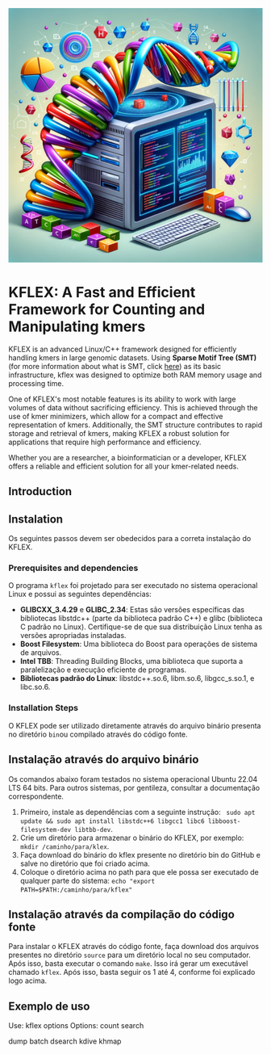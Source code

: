 ![kflex](https://github.com/jadermcg/kflex/blob/4812a42c994811125cb2acc704c88c3b1096222f/logo.png)
# KFLEX: A Fast and Efficient Framework for Counting and Manipulating kmers
KFLEX is an advanced Linux/C++ framework designed for efficiently handling kmers in large genomic datasets. Using **Sparse Motif Tree (SMT)** (for more information about what is SMT, click [here](https://github.com/jadermcg/smt)) as its basic infrastructure, kflex was designed to optimize both RAM memory usage and processing time.

One of KFLEX's most notable features is its ability to work with large volumes of data without sacrificing efficiency. This is achieved through the use of kmer minimizers, which allow for a compact and effective representation of kmers. Additionally, the SMT structure contributes to rapid storage and retrieval of kmers, making KFLEX a robust solution for applications that require high performance and efficiency.

Whether you are a researcher, a bioinformatician or a developer, KFLEX offers a reliable and efficient solution for all your kmer-related needs.

## Introduction

## Instalation
Os seguintes passos devem ser obedecidos para a correta instalação do KFLEX.

### Prerequisites and dependencies
O programa `kflex` foi projetado para ser executado no sistema operacional Linux e possui as seguintes dependências:

- **GLIBCXX_3.4.29** e **GLIBC_2.34**: Estas são versões específicas das bibliotecas libstdc++ (parte da biblioteca padrão C++) e glibc (biblioteca C padrão no Linux). Certifique-se de que sua distribuição Linux tenha as versões apropriadas instaladas.
- **Boost Filesystem**: Uma biblioteca do Boost para operações de sistema de arquivos.
- **Intel TBB**: Threading Building Blocks, uma biblioteca que suporta a paralelização e execução eficiente de programas.
- **Bibliotecas padrão do Linux**: libstdc++.so.6, libm.so.6, libgcc_s.so.1, e libc.so.6.

### Installation Steps
O KFLEX pode ser utilizado diretamente através do arquivo binário presenta no diretório ```bin```ou compilado através do código fonte.

## Instalação através do arquivo binário
Os comandos abaixo foram testados no sistema operacional Ubuntu 22.04 LTS 64 bits. Para outros sistemas, por gentileza, consultar a documentação correspondente.
1) Primeiro, instale as dependências com a seguinte instrução: ``` sudo apt update && sudo apt install libstdc++6 libgcc1 libc6 libboost-filesystem-dev libtbb-dev```.
2) Crie um diretório para armazenar o binário do KFLEX, por exemplo: ```mkdir /caminho/para/klex```.
3) Faça download do binário do kflex presente no diretório bin do GitHub e salve no diretório que foi criado acima.
4) Coloque o diretório acima no path para que ele possa ser executado de qualquer parte do sistema: ``` echo "export PATH=$PATH:/caminho/para/kflex" ```
  
## Instalação através da compilação do código fonte
Para instalar o KFLEX através do código fonte, faça download dos arquivos presentes no diretório ```source``` para um diretório local no seu computador. Após isso, basta executar o comando ``` make ```. Isso irá gerar um executável chamado ```kflex```. Após isso, basta seguir os 1 até 4, conforme foi explicado logo acima.

## Exemplo de uso
Use: kflex options
Options: 
   count <Preprocessing data and count>
   search <Search specific kmer and its counts>
   dump <Extract hashmap of all kmers and its counts>
   batch <Searching for many kmers>
   dsearch <Searching for many kmers directly>
   kdive <Searching for many kmers with d mutations>
   khmap <Extract hashmap for k less or equal to kmax>


